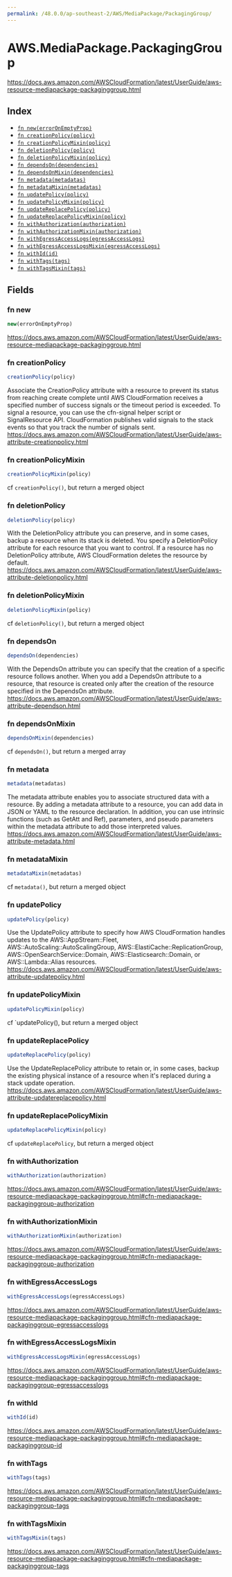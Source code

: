 ```yaml
---
permalink: /48.0.0/ap-southeast-2/AWS/MediaPackage/PackagingGroup/
---
```


# AWS.MediaPackage.PackagingGroup

https://docs.aws.amazon.com/AWSCloudFormation/latest/UserGuide/aws-resource-mediapackage-packaginggroup.html

## Index

* [`fn new(errorOnEmptyProp)`](#fn-new)
* [`fn creationPolicy(policy)`](#fn-creationpolicy)
* [`fn creationPolicyMixin(policy)`](#fn-creationpolicymixin)
* [`fn deletionPolicy(policy)`](#fn-deletionpolicy)
* [`fn deletionPolicyMixin(policy)`](#fn-deletionpolicymixin)
* [`fn dependsOn(dependencies)`](#fn-dependson)
* [`fn dependsOnMixin(dependencies)`](#fn-dependsonmixin)
* [`fn metadata(metadatas)`](#fn-metadata)
* [`fn metadataMixin(metadatas)`](#fn-metadatamixin)
* [`fn updatePolicy(policy)`](#fn-updatepolicy)
* [`fn updatePolicyMixin(policy)`](#fn-updatepolicymixin)
* [`fn updateReplacePolicy(policy)`](#fn-updatereplacepolicy)
* [`fn updateReplacePolicyMixin(policy)`](#fn-updatereplacepolicymixin)
* [`fn withAuthorization(authorization)`](#fn-withauthorization)
* [`fn withAuthorizationMixin(authorization)`](#fn-withauthorizationmixin)
* [`fn withEgressAccessLogs(egressAccessLogs)`](#fn-withegressaccesslogs)
* [`fn withEgressAccessLogsMixin(egressAccessLogs)`](#fn-withegressaccesslogsmixin)
* [`fn withId(id)`](#fn-withid)
* [`fn withTags(tags)`](#fn-withtags)
* [`fn withTagsMixin(tags)`](#fn-withtagsmixin)

## Fields

### fn new

```ts
new(errorOnEmptyProp)
```

https://docs.aws.amazon.com/AWSCloudFormation/latest/UserGuide/aws-resource-mediapackage-packaginggroup.html

### fn creationPolicy

```ts
creationPolicy(policy)
```

Associate the CreationPolicy attribute with a resource to prevent its status from reaching create complete until AWS CloudFormation receives a specified number of success signals or the timeout period is exceeded. To signal a resource, you can use the cfn-signal helper script or SignalResource API. CloudFormation publishes valid signals to the stack events so that you track the number of signals sent. 
https://docs.aws.amazon.com/AWSCloudFormation/latest/UserGuide/aws-attribute-creationpolicy.html

### fn creationPolicyMixin

```ts
creationPolicyMixin(policy)
```

cf `creationPolicy()`, but return a merged object

### fn deletionPolicy

```ts
deletionPolicy(policy)
```

With the DeletionPolicy attribute you can preserve, and in some cases, backup a resource when its stack is deleted. You specify a DeletionPolicy attribute for each resource that you want to control. If a resource has no DeletionPolicy attribute, AWS CloudFormation deletes the resource by default. 
https://docs.aws.amazon.com/AWSCloudFormation/latest/UserGuide/aws-attribute-deletionpolicy.html

### fn deletionPolicyMixin

```ts
deletionPolicyMixin(policy)
```

cf `deletionPolicy()`, but return a merged object

### fn dependsOn

```ts
dependsOn(dependencies)
```

With the DependsOn attribute you can specify that the creation of a specific resource follows another. When you add a DependsOn attribute to a resource, that resource is created only after the creation of the resource specified in the DependsOn attribute. 
https://docs.aws.amazon.com/AWSCloudFormation/latest/UserGuide/aws-attribute-dependson.html

### fn dependsOnMixin

```ts
dependsOnMixin(dependencies)
```

cf `dependsOn()`, but return a merged array

### fn metadata

```ts
metadata(metadatas)
```

The metadata attribute enables you to associate structured data with a resource. By adding a metadata attribute to a resource, you can add data in JSON or YAML to the resource declaration. In addition, you can use intrinsic functions (such as GetAtt and Ref), parameters, and pseudo parameters within the metadata attribute to add those interpreted values. 
https://docs.aws.amazon.com/AWSCloudFormation/latest/UserGuide/aws-attribute-metadata.html

### fn metadataMixin

```ts
metadataMixin(metadatas)
```

cf `metadata()`, but return a merged object

### fn updatePolicy

```ts
updatePolicy(policy)
```

Use the UpdatePolicy attribute to specify how AWS CloudFormation handles updates to the AWS::AppStream::Fleet, AWS::AutoScaling::AutoScalingGroup, AWS::ElastiCache::ReplicationGroup, AWS::OpenSearchService::Domain, AWS::Elasticsearch::Domain, or AWS::Lambda::Alias resources. 
https://docs.aws.amazon.com/AWSCloudFormation/latest/UserGuide/aws-attribute-updatepolicy.html

### fn updatePolicyMixin

```ts
updatePolicyMixin(policy)
```

cf `updatePolicy(), but return a merged object

### fn updateReplacePolicy

```ts
updateReplacePolicy(policy)
```

Use the UpdateReplacePolicy attribute to retain or, in some cases, backup the existing physical instance of a resource when it's replaced during a stack update operation. 
https://docs.aws.amazon.com/AWSCloudFormation/latest/UserGuide/aws-attribute-updatereplacepolicy.html

### fn updateReplacePolicyMixin

```ts
updateReplacePolicyMixin(policy)
```

cf `updateReplacePolicy`, but return a merged object

### fn withAuthorization

```ts
withAuthorization(authorization)
```

https://docs.aws.amazon.com/AWSCloudFormation/latest/UserGuide/aws-resource-mediapackage-packaginggroup.html#cfn-mediapackage-packaginggroup-authorization

### fn withAuthorizationMixin

```ts
withAuthorizationMixin(authorization)
```

https://docs.aws.amazon.com/AWSCloudFormation/latest/UserGuide/aws-resource-mediapackage-packaginggroup.html#cfn-mediapackage-packaginggroup-authorization

### fn withEgressAccessLogs

```ts
withEgressAccessLogs(egressAccessLogs)
```

https://docs.aws.amazon.com/AWSCloudFormation/latest/UserGuide/aws-resource-mediapackage-packaginggroup.html#cfn-mediapackage-packaginggroup-egressaccesslogs

### fn withEgressAccessLogsMixin

```ts
withEgressAccessLogsMixin(egressAccessLogs)
```

https://docs.aws.amazon.com/AWSCloudFormation/latest/UserGuide/aws-resource-mediapackage-packaginggroup.html#cfn-mediapackage-packaginggroup-egressaccesslogs

### fn withId

```ts
withId(id)
```

https://docs.aws.amazon.com/AWSCloudFormation/latest/UserGuide/aws-resource-mediapackage-packaginggroup.html#cfn-mediapackage-packaginggroup-id

### fn withTags

```ts
withTags(tags)
```

https://docs.aws.amazon.com/AWSCloudFormation/latest/UserGuide/aws-resource-mediapackage-packaginggroup.html#cfn-mediapackage-packaginggroup-tags

### fn withTagsMixin

```ts
withTagsMixin(tags)
```

https://docs.aws.amazon.com/AWSCloudFormation/latest/UserGuide/aws-resource-mediapackage-packaginggroup.html#cfn-mediapackage-packaginggroup-tags